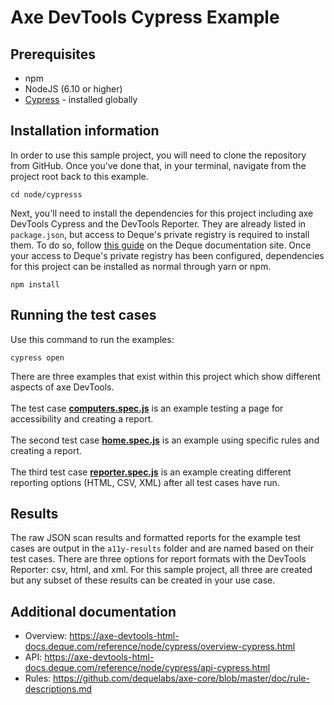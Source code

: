 # Axe DevTools Cypress Example

## Prerequisites
  * npm
  * NodeJS (6.10 or higher)
  * [Cypress](https://docs.cypress.io/guides/overview/why-cypress) - installed globally

## Installation information
In order to use this sample project, you will need to clone the repository from GitHub. Once you've done that, in your terminal, navigate from the project root back to this example.
```
cd node/cypresss
``` 

Next, you'll need to install the dependencies for this project including axe DevTools Cypress and the DevTools Reporter. They are already listed in `package.json`, but access to Deque's private registry is required to install them. To do so, follow [this guide](https://axe-devtools-html-docs.deque.com/reference/node/cypress/install-agora-cypress.html) on the Deque documentation site. Once your access to Deque's private registry has been configured, dependencies for this project can be installed as normal through yarn or npm.
```
npm install
```

## Running the test cases
Use this command to run the examples:
```
cypress open
```

There are three examples that exist within this project which show different aspects of axe DevTools.
<br/><br/>
The test case <b>[computers.spec.js](./cypress/integration/computers.spec.js)</b> is an example testing a page for accessibility and creating a report. 
<br/><br/>
The second test case <b>[home.spec.js](./cypress/integration/home.spec.js)</b> is an example using specific rules and creating a report. 
<br/><br/>
The third test case <b>[reporter.spec.js](./cypress/integration/reporter.spec.js)</b> is an example creating different reporting options (HTML, CSV, XML) after all test cases have run.

## Results

The raw JSON scan results and formatted reports for the example test cases are output in the `a11y-results` folder and are named based on their test cases. There are three options for report formats with the DevTools Reporter: csv, html, and xml. For this sample project, all three are created but any subset of these results can be created in your use case.

## Additional documentation

  * Overview: https://axe-devtools-html-docs.deque.com/reference/node/cypress/overview-cypress.html
  * API: https://axe-devtools-html-docs.deque.com/reference/node/cypress/api-cypress.html
  * Rules: https://github.com/dequelabs/axe-core/blob/master/doc/rule-descriptions.md
